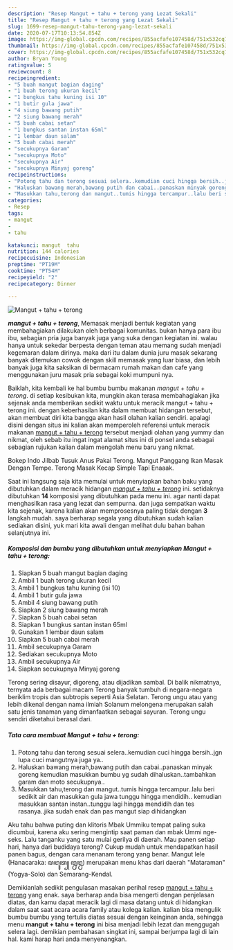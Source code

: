 ```yaml
---
description: "Resep Mangut + tahu + terong yang Lezat Sekali"
title: "Resep Mangut + tahu + terong yang Lezat Sekali"
slug: 1699-resep-mangut-tahu-terong-yang-lezat-sekali
date: 2020-07-17T10:13:54.854Z
image: https://img-global.cpcdn.com/recipes/855acfafe107458d/751x532cq70/mangut-tahu-terong-foto-resep-utama.jpg
thumbnail: https://img-global.cpcdn.com/recipes/855acfafe107458d/751x532cq70/mangut-tahu-terong-foto-resep-utama.jpg
cover: https://img-global.cpcdn.com/recipes/855acfafe107458d/751x532cq70/mangut-tahu-terong-foto-resep-utama.jpg
author: Bryan Young
ratingvalue: 5
reviewcount: 8
recipeingredient:
- "5 buah mangut bagian daging"
- "1 buah terong ukuran kecil"
- "1 bungkus tahu kuning isi 10"
- "1 butir gula jawa"
- "4 siung bawang putih"
- "2 siung bawang merah"
- "5 buah cabai setan"
- "1 bungkus santan instan 65ml"
- "1 lembar daun salam"
- "5 buah cabai merah"
- "secukupnya Garam"
- "secukupnya Moto"
- "secukupnya Air"
- "secukupnya Minyaj goreng"
recipeinstructions:
- "Potong tahu dan terong sesuai selera..kemudian cuci hingga bersih..jgn lupa cuci mangutnya juga ya.."
- "Haluskan bawang merah,bawang putih dan cabai..panaskan minyak goreng kemudian masukkan bumbu yg sudah dihaluskan..tambahkan garam dan moto secukupnya.."
- "Masukkan tahu,terong dan mangut..tumis hingga tercampur..lalu beri sedikit air dan masukkan gula jawa tunggu hingga mendidih.. kemudian masukkan santan instan..tunggu lagi hingga mendidih dan tes rasanya..jika sudah enak dan pas mangut siap dihidangkan"
categories:
- Resep
tags:
- mangut
- 
- tahu

katakunci: mangut  tahu 
nutrition: 144 calories
recipecuisine: Indonesian
preptime: "PT19M"
cooktime: "PT54M"
recipeyield: "2"
recipecategory: Dinner

---
```



![Mangut + tahu + terong](https://img-global.cpcdn.com/recipes/855acfafe107458d/751x532cq70/mangut-tahu-terong-foto-resep-utama.jpg)

<b><i>mangut + tahu + terong</i></b>, Memasak menjadi bentuk kegiatan yang membahagiakan dilakukan oleh berbagai komunitas. bukan hanya para ibu ibu, sebagian pria juga banyak juga yang suka dengan kegiatan ini. walau hanya untuk sekedar berpesta dengan teman atau memang sudah menjadi kegemaran dalam dirinya. maka dari itu dalam dunia juru masak sekarang banyak ditemukan cowok dengan skill memasak yang luar biasa, dan lebih banyak juga kita saksikan di bermacam rumah makan dan cafe yang menggunakan juru masak pria sebagai koki mumpuni nya.

Baiklah, kita kembali ke hal bumbu bumbu makanan <i>mangut + tahu + terong</i>. di setiap kesibukan kita, mungkin akan terasa membahagiakan jika sejenak anda memberikan sedikit waktu untuk meracik mangut + tahu + terong ini. dengan keberhasilan kita dalam membuat hidangan tersebut, akan membuat diri kita bangga akan hasil olahan kalian sendiri. apalagi disini dengan situs ini kalian akan memperoleh referensi untuk meracik makanan <u>mangut + tahu + terong</u> tersebut menjadi olahan yang yummy dan nikmat, oleh sebab itu ingat ingat alamat situs ini di ponsel anda sebagai sebagian rujukan kalian dalam mengolah menu baru yang nikmat.

Bokep Indo Jilbab Tusuk Anus Pakai Terong. Mangut Panggang Ikan Masak Dengan Tempe. Terong Masak Kecap Simple Tapi Enaaak.


Saat ini langsung saja kita memulai untuk menyiapkan bahan baku yang dibutuhkan dalam meracik hidangan <u><i>mangut + tahu + terong</i></u> ini. setidaknya dibutuhkan <b>14</b> komposisi yang dibutuhkan pada menu ini. agar nanti dapat menghasilkan rasa yang lezat dan sempurna. dan juga sempatkan waktu kita sejenak, karena kalian akan memprosesnya paling tidak dengan <b>3</b> langkah mudah. saya berharap segala yang dibutuhkan sudah kalian sediakan disini, yuk mari kita awali dengan melihat dulu bahan bahan selanjutnya ini.

<!--inarticleads1-->

##### Komposisi dan bumbu yang dibutuhkan untuk menyiapkan Mangut + tahu + terong:

1. Siapkan 5 buah mangut bagian daging
1. Ambil 1 buah terong ukuran kecil
1. Ambil 1 bungkus tahu kuning (isi 10)
1. Ambil 1 butir gula jawa
1. Ambil 4 siung bawang putih
1. Siapkan 2 siung bawang merah
1. Siapkan 5 buah cabai setan
1. Siapkan 1 bungkus santan instan 65ml
1. Gunakan 1 lembar daun salam
1. Siapkan 5 buah cabai merah
1. Ambil secukupnya Garam
1. Sediakan secukupnya Moto
1. Ambil secukupnya Air
1. Siapkan secukupnya Minyaj goreng


Terong sering disayur, digoreng, atau dijadikan sambal. Di balik nikmatnya, ternyata ada berbagai macam Terong banyak tumbuh di negara-negara beriklim tropis dan subtropis seperti Asia Selatan. Terong ungu atau yang lebih dikenal dengan nama ilmiah Solanum melongena merupakan salah satu jenis tanaman yang dimanfaatkan sebagai sayuran. Terong ungu sendiri diketahui berasal dari. 

<!--inarticleads2-->

##### Tata cara membuat Mangut + tahu + terong:

1. Potong tahu dan terong sesuai selera..kemudian cuci hingga bersih..jgn lupa cuci mangutnya juga ya..
1. Haluskan bawang merah,bawang putih dan cabai..panaskan minyak goreng kemudian masukkan bumbu yg sudah dihaluskan..tambahkan garam dan moto secukupnya..
1. Masukkan tahu,terong dan mangut..tumis hingga tercampur..lalu beri sedikit air dan masukkan gula jawa tunggu hingga mendidih.. kemudian masukkan santan instan..tunggu lagi hingga mendidih dan tes rasanya..jika sudah enak dan pas mangut siap dihidangkan


Aku tahu bahwa puting dan klitoris Mbak Ummiku tempat paling suka dicumbui, karena aku sering mengintip saat paman dan mbak Ummi nge-seks. Lalu tanganku yang satu mulai gerilya di daerah. Mau panen setiap hari, hanya dari budidaya terong? Cukup mudah untuk mendapatkan hasil panen bagus, dengan cara menanam terong yang benar. Mangut lele (Hanacaraka: ꦩꦔꦸꦠ꧀ ꦊꦊ) merupakan menu khas dari daerah &#34;Mataraman&#34; (Yogya-Solo) dan Semarang-Kendal. 

Demikianlah sedikit pengulasan masakan perihal resep <u>mangut + tahu + terong</u> yang enak. saya berharap anda bisa mengerti dengan penjelasan diatas, dan kamu dapat meracik lagi di masa datang untuk di hidangkan dalam saat saat acara acara family atau kolega kalian. kalian bisa mengulik bumbu bumbu yang tertulis diatas sesuai dengan keinginan anda, sehingga menu <b>mangut + tahu + terong</b> ini bisa menjadi lebih lezat dan menggugah selera lagi. demikian pembahasan singkat ini, sampai berjumpa lagi di lain hal. kami harap hari anda menyenangkan.
